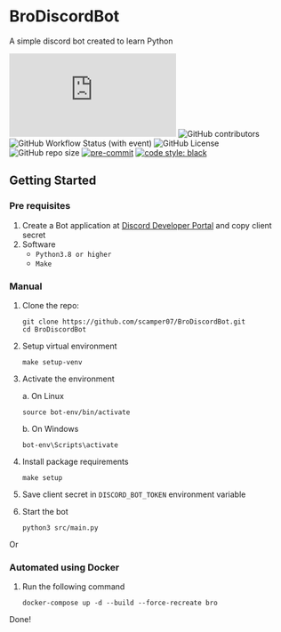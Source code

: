 # BroDiscordBot
A simple discord bot created to learn Python

![PyPI - Python Version](https://img.shields.io/pypi/pyversions/discord.py)
![GitHub contributors](https://img.shields.io/github/contributors/scamper07/BroDiscordBot)
![GitHub Workflow Status (with event)](https://img.shields.io/github/actions/workflow/status/scamper07/BroDiscordBot/main.yml)
![GitHub License](https://img.shields.io/github/license/scamper07/BroDiscordBot)
![GitHub repo size](https://img.shields.io/github/repo-size/scamper07/BroDiscordBot)
[![pre-commit](https://img.shields.io/badge/pre--commit-enabled-brightgreen?logo=pre-commit)](https://github.com/pre-commit/pre-commit)
[![code style: black](https://img.shields.io/badge/code_style-black-000000.svg)](https://github.com/psf/black)

## Getting Started
### Pre requisites
1. Create a Bot application at 	[Discord Developer Portal](https://discord.com/developers/docs/getting-started) and copy client secret
2. Software
    - `Python3.8 or higher`
    - `Make`

### Manual
1. Clone the repo:
    ```
    git clone https://github.com/scamper07/BroDiscordBot.git
    cd BroDiscordBot
    ```
2. Setup virtual environment
    ```
    make setup-venv
    ```
3. Activate the environment

    a. On Linux
    ```
    source bot-env/bin/activate
    ```
    b. On Windows
    ```
    bot-env\Scripts\activate
    ```
4. Install package requirements
    ```
    make setup
    ```
5. Save client secret in `DISCORD_BOT_TOKEN` environment variable

6. Start the bot
    ```
    python3 src/main.py
    ```

Or<br>
### Automated using Docker
1. Run the following command
    ```
    docker-compose up -d --build --force-recreate bro
    ```

Done! 